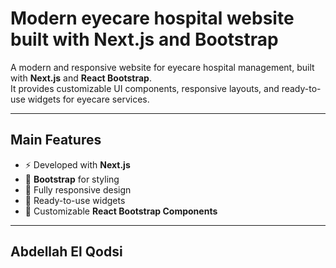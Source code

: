 # Modern eyecare hospital website built with Next.js and Bootstrap

A modern and responsive website for eyecare hospital management, built with **Next.js** and **React Bootstrap**.  
It provides customizable UI components, responsive layouts, and ready-to-use widgets for eyecare services.

---

##  Main Features
- ⚡ Developed with **Next.js**
- 🎨 **Bootstrap** for styling
- 📱 Fully responsive design
- 🧩 Ready-to-use widgets
- 🔧 Customizable **React Bootstrap Components**

---

## Abdellah El Qodsi
